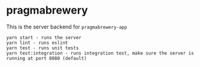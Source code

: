 # pragmabrewery

This is the server backend for `pragmabrewery-app`

```
yarn start - runs the server
yarn lint - runs eslint
yarn test - runs unit tests
yarn test:integration - runs integration test, make sure the server is running at port 8080 (default)
```
